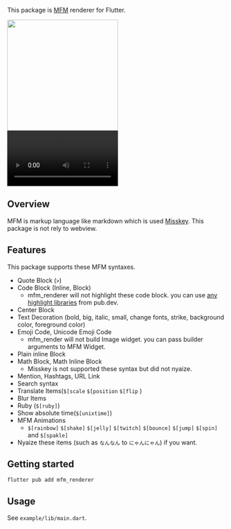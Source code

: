This package is [MFM](https://misskey-hub.net/en/docs/features/mfm.html) renderer for Flutter.

<img src="https://raw.githubusercontent.com/shiosyakeyakini-info/mfm_renderer/main/doc/assets/example.png" width="256">
<video width="256" controls>
  <source src="https://raw.githubusercontent.com/shiosyakeyakini-info/mfm_renderer/main/doc/assets/animation_example.mp4" type="video/mp4" />
</video>

## Overview

MFM is markup language like markdown which is used [Misskey](https://misskey-hub.net/). This package is not rely to webview.

## Features

This package supports these MFM syntaxes.

- Quote Block (`>`)
- Code Block (Inline, Block)
  - mfm_renderer will not highlight these code block. you can use [any highlight libraries](https://pub.dev/packages?q=highlight) from pub.dev.
- Center Block
- Text Decoration (bold, big, italic, small, change fonts, strike, background color, foreground color)
- Emoji Code, Unicode Emoji Code
  - mfm_render will not build Image widget. you can pass builder arguments to MFM Widget.
- Plain inline Block
- Math Block, Math Inline Block
  - Misskey is not supported these syntax but did not nyaize.
- Mention, Hashtags, URL Link
- Search syntax
- Translate Items(`$[scale` `$[position` `$[flip` )
- Blur Items
- Ruby (`$[ruby]`)
- Show absolute time(`$[unixtime]`)
- MFM Animations
  - `$[rainbow]` `$[shake]` `$[jelly]` `$[twitch]` `$[bounce]` `$[jump]` `$[spin]` and `$[spakle]`
- Nyaize these items (such as `なんなん` to `にゃんにゃん`) if you want.

## Getting started

```
flutter pub add mfm_renderer
```



## Usage

See `example/lib/main.dart`.
